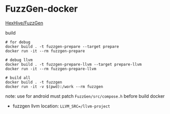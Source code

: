 # FuzzGen-docker
[HexHive/FuzzGen](https://github.com/HexHive/FuzzGen)

build
```
# for debug
docker build . -t fuzzgen-prepare --target prepare
docker run -it --rm fuzzgen-prepare

# debug llvm
docker build . -t fuzzgen-prepare-llvm --target prepare-llvm
docker run -it --rm fuzzgen-prepare-llvm

# build all
docker build . -t fuzzgen
docker run -it -v $(pwd):/work --rm fuzzgen
```

note: use for android must patch `FuzzGen/src/compose.h` before build docker

- fuzzgen llvm location: `LLVM_SRC=/llvm-project`
